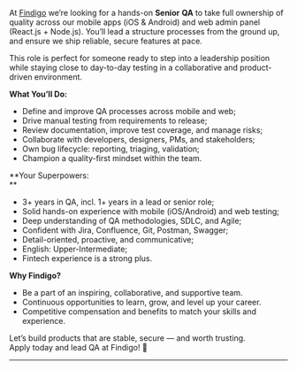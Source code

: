 At [Findigo](https://www.findigo.io/) we’re looking for a hands-on **Senior**
**QA** to take full ownership of quality across our mobile apps (iOS &
Android) and web admin panel (React.js + Node.js). You’ll lead a structure
processes from the ground up, and ensure we ship reliable, secure features at
pace.

This role is perfect for someone ready to step into a leadership position
while staying close to day-to-day testing in a collaborative and product-
driven environment.

**What You’ll Do:**

  * Define and improve QA processes across mobile and web;
  * Drive manual testing from requirements to release;
  * Review documentation, improve test coverage, and manage risks;
  * Collaborate with developers, designers, PMs, and stakeholders;
  * Own bug lifecycle: reporting, triaging, validation;
  * Champion a quality-first mindset within the team.

**Your Superpowers:  
**

  * 3+ years in QA, incl. 1+ years in a lead or senior role;
  * Solid hands-on experience with mobile (iOS/Android) and web testing;
  * Deep understanding of QA methodologies, SDLC, and Agile;
  * Confident with Jira, Confluence, Git, Postman, Swagger;
  * Detail-oriented, proactive, and communicative;
  * English: Upper-Intermediate;
  * Fintech experience is a strong plus.

**Why Findigo?**

  * Be a part of an inspiring, collaborative, and supportive team.
  * Continuous opportunities to learn, grow, and level up your career.
  * Competitive compensation and benefits to match your skills and experience.

Let’s build products that are stable, secure — and worth trusting.  
Apply today and lead QA at Findigo! 🚀

****